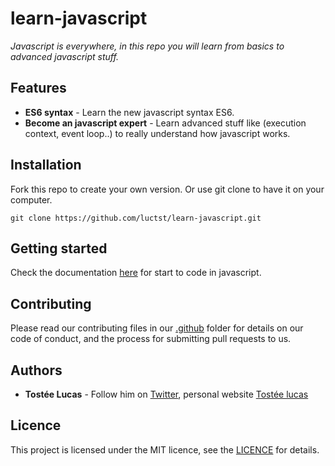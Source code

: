# learn-javascript
*Javascript is everywhere, in this repo you will learn from basics to advanced javascript stuff.*

## Features
* **ES6 syntax** - Learn the new javascript syntax ES6.
* **Become an javascript expert** - Learn advanced stuff like (execution context, event loop..) to really understand how javascript works.

## Installation
Fork this repo to create your own version. Or use git clone to have it on your computer.
```
git clone https://github.com/luctst/learn-javascript.git
```

## Getting started
Check the documentation [here](https://luctst.github.io/learn-javascript/) for start to code in javascript.

## Contributing
Please read our contributing files in our [.github](https://github.com/luctst/learn-javascript/tree/master/.github) folder for details on our code of conduct, and the process for submitting pull requests to us.

## Authors
- **Tostée Lucas** - Follow him on [Twitter](https://twitter.com/ltostee), personal website [Tostée lucas](https://www.lucas-tostee.com)


## Licence
This project is licensed under the MIT licence, see the [LICENCE](https://github.com/luctst/learn-javascript/blob/master/LICENSE) for details.